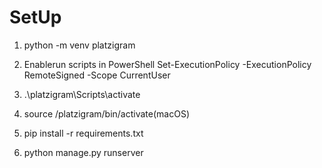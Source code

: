 # SetUp

1. python -m venv platzigram

2. Enablerun scripts in PowerShell Set-ExecutionPolicy -ExecutionPolicy RemoteSigned -Scope CurrentUser

3. .\platzigram\Scripts\activate

4. source /platzigram/bin/activate(macOS)

5. pip install -r requirements.txt

6. python manage.py runserver
